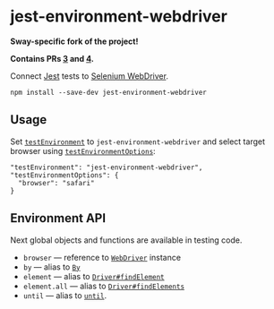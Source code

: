 # jest-environment-webdriver

**Sway-specific fork of the project!**

**Contains PRs [3](https://github.com/alexeyraspopov/jest-webdriver/pull/3) and [4](https://github.com/alexeyraspopov/jest-webdriver/pull/4).**

Connect [Jest](http://facebook.github.io/jest/) tests to [Selenium WebDriver](http://www.seleniumhq.org/projects/webdriver/).

    npm install --save-dev jest-environment-webdriver

## Usage

Set [`testEnvironment`](https://facebook.github.io/jest/docs/en/configuration.html#testenvironment-string) to `jest-environment-webdriver` and select target browser using [`testEnvironmentOptions`](https://facebook.github.io/jest/docs/en/configuration.html#testenvironmentoptions-object):

    "testEnvironment": "jest-environment-webdriver",
    "testEnvironmentOptions": {
      "browser": "safari"
    }

## Environment API

Next global objects and functions are available in testing code.

 * `browser` — reference to [`WebDriver`](http://seleniumhq.github.io/selenium/docs/api/javascript/module/selenium-webdriver/index_exports_WebDriver.html) instance
 * `by` — alias to [`By`](http://seleniumhq.github.io/selenium/docs/api/javascript/module/selenium-webdriver/index_exports_By.html)
 * `element` — alias to [`Driver#findElement`](http://seleniumhq.github.io/selenium/docs/api/javascript/module/selenium-webdriver/chrome_exports_Driver.html#findElement)
 * `element.all` — alias to [`Driver#findElements`](http://seleniumhq.github.io/selenium/docs/api/javascript/module/selenium-webdriver/chrome_exports_Driver.html#findElements)
 * `until` — alias to [`until`](http://seleniumhq.github.io/selenium/docs/api/javascript/module/selenium-webdriver/lib/until.html).

